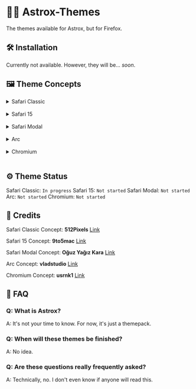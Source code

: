 # 👨‍🚀 Astrox-Themes
The themes available for Astrox, but for Firefox.

## 🛠️ Installation
Currently not available. However, they will be... _soon_.

## 🖼️ Theme Concepts
<details><summary>Safari Classic</summary>

<img width="1224" alt="safari classic theme" src="https://github.com/SamFrox/Astrox-Themes/assets/108837401/7af85374-7d12-4879-a884-d8d7839dd1d2">

</details>
<br>


<details><summary>Safari 15</summary>
  
![safari15 theme](https://github.com/SamFrox/Astrox-Themes/assets/108837401/35b8c2ae-9da5-4a56-b82b-84ddc47de452)

</details>
<br>


<details><summary>Safari Modal</summary>
  
![copy-modal theme](https://github.com/SamFrox/Astrox-Themes/assets/108837401/7e6e4cbb-66aa-4bbf-9a75-5aaf4d65820d)

</details>
<br>


<details><summary>Arc</summary>
  
![arc theme](https://github.com/SamFrox/Astrox-Themes/assets/108837401/366a7373-0e66-4337-837b-3b8d0b418452)

</details>
<br>

<details><summary>Chromium</summary>

![chromium theme](https://github.com/SamFrox/Astrox-Themes/assets/108837401/4cbe5171-91dc-434a-9a3f-081934a5398b)

</details>
<br>


## ⚙️ Theme Status
Safari Classic: `In progress`
Safari 15: `Not started`
Safari Modal: `Not started`
Arc: `Not started`
Chromium: `Not started`

## 🪪 Credits
Safari Classic Concept: **512Pixels**
[Link](https://512pixels.net/2021/08/the-safari-15-fight-isnt-over-yet/)

Safari 15 Concept: **9to5mac**
[Link](https://9to5mac.com/2021/09/21/safari-15-with-new-tab-design-now-available-for-macos-big-sur-and-catalina-users/)

Safari Modal Concept: **Oğuz Yağız Kara**
[Link](https://dribbble.com/shots/21273351-Briefs-Table-View)

Arc Concept: **vladstudio**
[Link](https://orionfeedback.org/d/2783-random-thoughts-on-arc-orion-and-stuff)

Chromium Concept: **usrnk1**
[Link](https://dribbble.com/shots/19339257-Slide-Over-Panel-Quality-Control-Check-Details)

## 💬 FAQ
### Q: What is Astrox?
A: It's not your time to know. For now, it's just a themepack.

### Q: When will these themes be finished?
A: No idea.

### Q: Are these questions really frequently asked?
A: Technically, no. I don't even know if anyone will read this.
